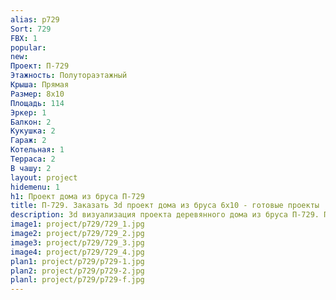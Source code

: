 ```yaml
---
alias: p729
Sort: 729
FBX: 1
popular: 
new: 
Проект: П-729
Этажность: Полутораэтажный
Крыша: Прямая
Размер: 8х10
Площадь: 114
Эркер: 1
Балкон: 2
Кукушка: 2
Гараж: 2
Котельная: 1
Терраса: 2
В чашу: 2
layout: project
hidemenu: 1
h1: Проект дома из бруса П-729
title: П-729. Заказать 3d проект дома из бруса 6х10 - готовые проекты
description: 3d визуализация проекта деревянного дома из бруса П-729. Площадь 114 м2, размер 6х10. Вы можете внести любые изменения в проект.
image1: project/p729/729_1.jpg
image2: project/p729/729_2.jpg
image3: project/p729/729_3.jpg
image4: project/p729/729_4.jpg
plan1: project/p729/p729-1.jpg
plan2: project/p729/p729-2.jpg
planl: project/p729/p729-f.jpg
---
```

